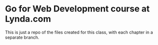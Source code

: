 # Go for Web Development course at Lynda.com

This is just a repo of the files created for this class, with each chapter in a separate branch.
